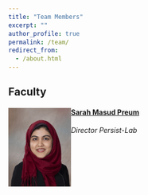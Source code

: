 ```yaml
---
title: "Team Members"
excerpt: ""
author_profile: true
permalink: /team/
redirect_from: 
  - /about.html
---
```

## Faculty

<div class="row">
<div class="col-sm-6 clearfix">
  <img src="/images/labs/sarahpreum.jpg" class="img-responsive" width="25%" style="float: left" />
  <h4><a href="https://persist-lab02.github.io/" class="off">Sarah Masud Preum</a></h4>
  <i> Director Persist-Lab</i>
</div>
</div>
